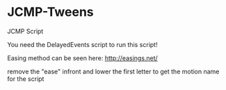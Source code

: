 # JCMP-Tweens
JCMP Script

You need the DelayedEvents script to run this script!

Easing method can be seen here: http://easings.net/

remove the "ease" infront and lower the first letter to get the motion name for the script
